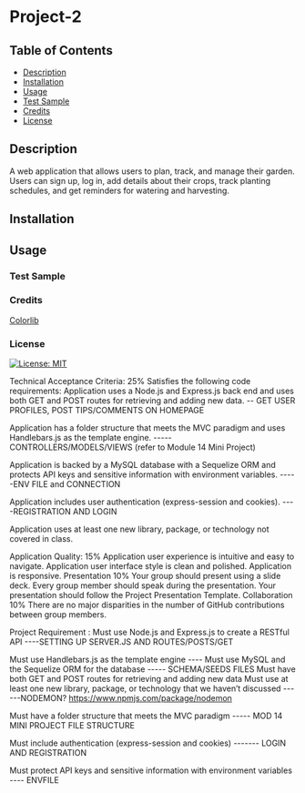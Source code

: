 # Project-2

## Table of Contents

- [Description](#description)
- [Installation](#installation)
- [Usage](#usage)
- [Test Sample](#test-sample)
- [Credits](#credits)
- [License](#license)

## Description

A web application that allows users to plan, track, and manage their garden. Users can sign up, log in, add details about their crops, track planting schedules, and get reminders for watering and harvesting.

## Installation

## Usage

### Test Sample

### Credits

[Colorlib](https://colorlib.com/wp/free-bootstrap-registration-forms/)

### License

[![License: MIT](https://img.shields.io/badge/License-MIT-yellow.svg)](https://opensource.org/licenses/MIT)




Technical Acceptance Criteria: 25%
Satisfies the following code requirements:
Application uses a Node.js and Express.js back end and uses both GET and POST routes for retrieving and adding new data. -- GET USER PROFILES, POST TIPS/COMMENTS ON HOMEPAGE

Application has a folder structure that meets the MVC paradigm and uses Handlebars.js as the template engine. ----- CONTROLLERS/MODELS/VIEWS (refer to Module 14 Mini Project)

Application is backed by a MySQL database with a Sequelize ORM and protects API keys and sensitive information with environment variables.  -----ENV FILE and CONNECTION

Application includes user authentication (express-session and cookies). ----REGISTRATION AND LOGIN

Application uses at least one new library, package, or technology not covered in class.


Application Quality: 15%
Application user experience is intuitive and easy to navigate.
Application user interface style is clean and polished.
Application is responsive.
Presentation 10%
Your group should present using a slide deck.
Every group member should speak during the presentation.
Your presentation should follow the Project Presentation Template.
Collaboration 10%
There are no major disparities in the number of GitHub contributions between group members.

Project Requirement : Must use Node.js and Express.js to create a RESTful API ----SETTING UP SERVER.JS AND ROUTES/POSTS/GET 

Must use Handlebars.js as the template engine ---- 
Must use MySQL and the Sequelize ORM for the database ----- SCHEMA/SEEDS FILES
Must have both GET and POST routes for retrieving and adding new data 
Must use at least one new library, package, or technology that we haven’t discussed ------NODEMON? https://www.npmjs.com/package/nodemon

Must have a folder structure that meets the MVC paradigm ----- MOD 14 MINI PROJECT FILE STRUCTURE

Must include authentication (express-session and cookies) ------- LOGIN AND REGISTRATION

Must protect API keys and sensitive information with environment variables ---- ENVFILE
